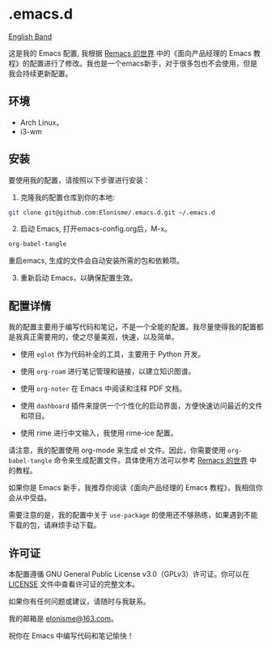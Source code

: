 # .emacs.d
[English Band](README.en.md)

这是我的 Emacs 配置, 我根据 [Remacs 的世界](https://remacs.cc/) 中的《面向产品经理的 Emacs 教程》的配置进行了修改。我也是一个emacs新手，对于很多包也不会使用，但是我会持续更新配置。

## 环境
- Arch Linux。
- i3-wm 

## 安装

要使用我的配置，请按照以下步骤进行安装：

1. 克隆我的配置仓库到你的本地:
``` bash
git clone git@github.com:Elonisme/.emacs.d.git ~/.emacs.d
```

2. 启动 Emacs, 打开emacs-config.org后，M-x。
``` bash
org-babel-tangle
```

重启emacs, 生成的文件会自动安装所需的包和依赖项。

3. 重新启动 Emacs，以确保配置生效。

## 配置详情

我的配置主要用于编写代码和笔记，不是一个全能的配置。我尽量使得我的配置都是我真正需要用的，使之尽量美观，快速，以及简单。

- 使用 `eglot` 作为代码补全的工具，主要用于 Python 开发。

- 使用 `org-roam` 进行笔记管理和链接，以建立知识图谱。

- 使用 `org-noter` 在 Emacs 中阅读和注释 PDF 文档。

- 使用 `dashboard` 插件来提供一个个性化的启动界面，方便快速访问最近的文件和项目。

- 使用 rime 进行中文输入，我使用 rime-ice 配置。

请注意，我的配置使用 org-mode 来生成 el 文件。因此，你需要使用 `org-babel-tangle` 命令来生成配置文件。具体使用方法可以参考 [Remacs 的世界](https://remacs.cc/) 中的教程。

如果你是 Emacs 新手，我推荐你阅读《面向产品经理的 Emacs 教程》，我相信你会从中受益。

需要注意的是，我的配置中关于 `use-package` 的使用还不够熟练，如果遇到不能下载的包，请麻烦手动下载。

## 许可证

本配置遵循 GNU General Public License v3.0（GPLv3）许可证。你可以在 [LICENSE](LICENSE) 文件中查看许可证的完整文本。

如果你有任何问题或建议，请随时与我联系。

我的邮箱是 elonisme@163.com。

祝你在 Emacs 中编写代码和笔记愉快！
